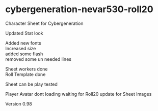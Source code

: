 # cybergeneration-nevar530-roll20 <br>
Character Sheet for Cybergeneration <br>

Updated Stat look<br>

Added new fonts <br>
Increased size <br>
added some flash <br>
removed some un needed lines <br>

Sheet workers done <br>
Roll Template done <br>

Sheet can be play tested <br>

Player Avatar dont loading waiting for Roll20 update for Sheet Images <br>

Version 0.98 <PLAY TESTING> <br>
